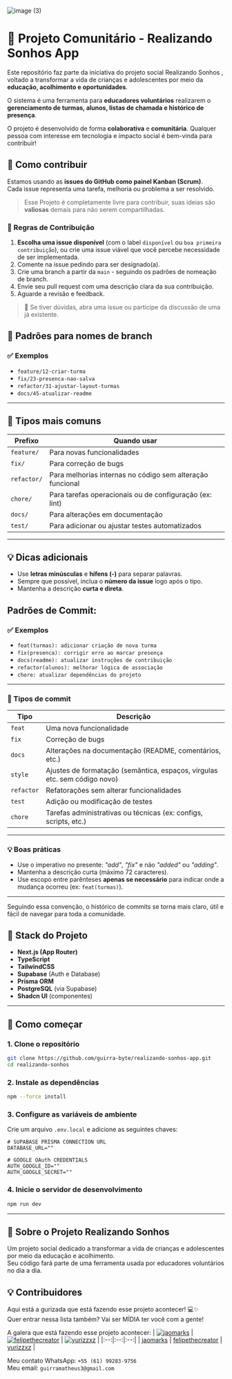 ![image (3)](https://github.com/user-attachments/assets/56145d79-2fcc-4386-86ac-694c767303cd)

# 🧪 Projeto Comunitário - Realizando Sonhos App

Este repositório faz parte da iniciativa do projeto social  <a src="https://www.realizandosonhos.org.br/">Realizando Sonhos</a> , voltado a transformar a vida de crianças e adolescentes por meio da **educação, acolhimento e oportunidades**.  

O sistema é uma ferramenta para **educadores voluntários** realizarem o **gerenciamento de turmas, alunos, listas de chamada e histórico de presença**.

O projeto é desenvolvido de forma **colaborativa** e **comunitária**. Qualquer pessoa com interesse em tecnologia e impacto social é bem-vinda para contribuir!

## 📌 Como contribuir

Estamos usando as **issues do GitHub como painel Kanban (Scrum)**.  
Cada issue representa uma tarefa, melhoria ou problema a ser resolvido.

> Esse Projeto é completamente livre para contribuir, suas ideias são **valiosas** demais para não serem compartilhadas.

### 🪪 Regras de Contribuição

1. **Escolha uma issue disponível** (com o label `disponível` ou `boa primeira contribuição`), ou crie uma issue viável que você percebe necessidade de ser implementada.
2. Comente na issue pedindo para ser designado(a).
3. Crie uma branch a partir da `main` - seguindo os padrões de nomeação de branch.
5. Envie seu pull request com uma descrição clara da sua contribuição.
6. Aguarde a revisão e feedback.

> 💬 Se tiver dúvidas, abra uma issue ou participe da discussão de uma já existente.

## 📂 Padrões para nomes de branch
### ✅ Exemplos

- `feature/12-criar-turma`
- `fix/23-presenca-nao-salva`
- `refactor/31-ajustar-layout-turmas`
- `docs/45-atualizar-readme`

---

## 📌 Tipos mais comuns

| Prefixo     | Quando usar                                                |
|-------------|-------------------------------------------------------------|
| `feature/`  | Para novas funcionalidades                                  |
| `fix/`      | Para correção de bugs                                       |
| `refactor/` | Para melhorias internas no código sem alteração funcional   |
| `chore/`    | Para tarefas operacionais ou de configuração (ex: lint)     |
| `docs/`     | Para alterações em documentação                             |
| `test/`     | Para adicionar ou ajustar testes automatizados              |

---

## 💡 Dicas adicionais

- Use **letras minúsculas** e **hífens (-)** para separar palavras.
- Sempre que possível, inclua o **número da issue** logo após o tipo.
- Mantenha a descrição **curta e direta**.

## Padrões de Commit:
### ✅ Exemplos

- `feat(turmas): adicionar criação de nova turma`
- `fix(presenca): corrigir erro ao marcar presença`
- `docs(readme): atualizar instruções de contribuição`
- `refactor(alunos): melhorar lógica de associação`
- `chore: atualizar dependências do projeto`

---

### 📌 Tipos de commit

| Tipo       | Descrição                                                                 |
|------------|---------------------------------------------------------------------------|
| `feat`     | Uma nova funcionalidade                                                   |
| `fix`      | Correção de bugs                                                          |
| `docs`     | Alterações na documentação (README, comentários, etc.)                   |
| `style`    | Ajustes de formatação (semântica, espaços, vírgulas etc. sem código novo) |
| `refactor` | Refatorações sem alterar funcionalidades                                 |
| `test`     | Adição ou modificação de testes                                           |
| `chore`    | Tarefas administrativas ou técnicas (ex: configs, scripts, etc.)          |

---

### 💡 Boas práticas

- Use o imperativo no presente: _"add"_, _"fix"_ e não _"added"_ ou _"adding"_.
- Mantenha a descrição curta (máximo 72 caracteres).
- Use escopo entre parênteses **apenas se necessário** para indicar onde a mudança ocorreu (ex: `feat(turmas)`).

---

Seguindo essa convenção, o histórico de commits se torna mais claro, útil e fácil de navegar para toda a comunidade.


## 🧱 Stack do Projeto

- **Next.js (App Router)**
- **TypeScript**
- **TailwindCSS**
- **Supabase** (Auth e Database)
- **Prisma ORM**
- **PostgreSQL** (via Supabase)
- **Shadcn UI** (componentes)

---


## 🚀 Como começar

### 1. **Clone o repositório**

   ```bash
   git clone https://github.com/guirra-byte/realizando-sonhos-app.git
   cd realizando-sonhos
   ```

### 2. Instale as dependências

```bash
npm --force install
```

### 3. Configure as variáveis de ambiente

Crie um arquivo `.env.local` e adicione as seguintes chaves:

```env
# SUPABASE PRISMA CONNECTION URL
DATABASE_URL=""

# GOOGLE OAuth CREDENTIALS
AUTH_GOOGLE_ID=""
AUTH_GOOGLE_SECRET=""
```

### 4. Inicie o servidor de desenvolvimento
```bash
npm run dev
```

---

## 💙 Sobre o Projeto Realizando Sonhos

Um projeto social dedicado a transformar a vida de crianças e adolescentes por meio da educação e acolhimento.  
Seu código fará parte de uma ferramenta usada por educadores voluntários no dia a dia.

## 💡 Contribuidores

Aqui está a gurizada que está fazendo esse projeto acontecer! 💻✨  
Quer entrar nessa lista também? Vai ser MÍDIA ter você com a gente!

A galera que está fazendo esse projeto acontecer:
| [![jaomarks](https://avatars.githubusercontent.com/Jaomarks?s=100&v=4)](https://github.com/Jaomarks) | [![felipethecreator](https://avatars.githubusercontent.com/felipethecreator?s=100&v=4)](https://github.com/felipethecreator) |  [![yurizzxz](https://avatars.githubusercontent.com/yurizzxz?s=100&v=4)](https://github.com/yurizzxz) |
|:--:|:--:|:--:|
| [jaomarks](https://github.com/Jaomarks) | [felipethecreator](https://github.com/felipethecreator) | [yurizzxz](https://github.com/yurizzxz) |


Meu contato WhatsApp: `+55 (61) 99283-9756`
<br>
Meu email: `guirramatheus3@gmail.com`

